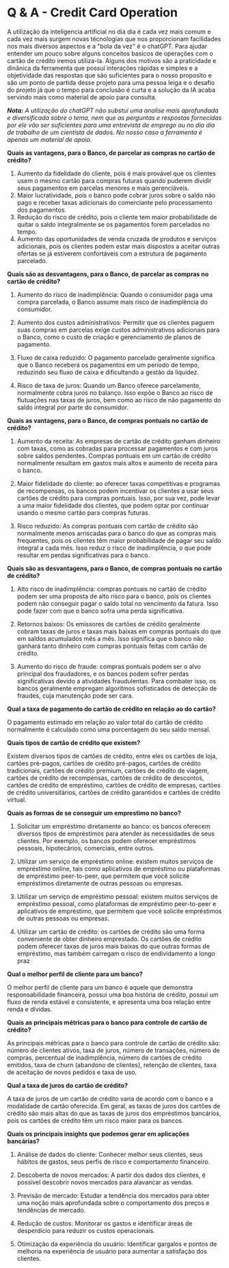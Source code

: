 # Q & A - Credit Card Operation

A utilização da inteligencia artificial no dia dia é cada vez mais comum e cada vez mais surgem novas técnologias que nos proporcionam facilidades nos mais diversos aspectos e a "bola da vez" é o chatGPT. Para ajudar entender um pouco sobre alguns conceitos basicos de operações com o cartão de crédito iremos utiliza-la. Alguns dos motivos são a praticidade e dinânica da ferramenta que possuí interações rápidas e simples e a objetividade das respostas que são suficientes para o nosso proposito e são um ponto de partida desse projeto para uma pessoa leiga e o desafio do projeto já que o tempo para conclusão é curta e a solução da IA acaba servindo mais como material de apoio para consulta.

<i>**Nota:** A utilização do chatGPT não substuí uma analise mais aprofundada e diversificada sobre o tema, nem que as perguntas e respostas fornecidas por ele vão ser suficientes para uma entrevista de emprego ou no dia dia de trabalho de um cientista de dados. No nosso caso a ferramenta é apenas um material de apoio.</i>

**Quais as vantagens, para o Banco, de parcelar as compras no cartão de crédito?**


1. Aumento da fidelidade do cliente, pois é mais provável que os clientes usem o mesmo cartão para compras futuras quando puderem dividir seus pagamentos em parcelas menores e mais gerenciáveis.
2. Maior lucratividade, pois o banco pode cobrar juros sobre o saldo não pago e receber taxas adicionais do comerciante pelo processamento dos pagamentos.
3. Redução do risco de crédito, pois o cliente tem maior probabilidade de quitar o saldo integralmente se os pagamentos forem parcelados no tempo.
4. Aumento das oportunidades de venda cruzada de produtos e serviços adicionais, pois os clientes podem estar mais dispostos a aceitar outras ofertas se já estiverem confortáveis com a estrutura de pagamento parcelado.



**Quais são as desvantagens, para o Banco, de parcelar as compras no cartão de crédito?**


1. Aumento do risco de inadimplência: Quando o consumidor paga uma compra parcelada, o Banco assume mais risco de inadimplência do consumidor.

2. Aumento dos custos administrativos: Permitir que os clientes paguem suas compras em parcelas exige custos administrativos adicionais para o Banco, como o custo de criação e gerenciamento de planos de pagamento.

3. Fluxo de caixa reduzido: O pagamento parcelado geralmente significa que o Banco receberá os pagamentos em um período de tempo, reduzindo seu fluxo de caixa e dificultando a gestão da liquidez.

4. Risco de taxa de juros: Quando um Banco oferece parcelamento, normalmente cobra juros no balanço. Isso expõe o Banco ao risco de flutuações nas taxas de juros, bem como ao risco de não pagamento do saldo integral por parte do consumidor.


**Quais as vantagens, para o Banco, de compras pontuais no cartão de crédito?**


1. Aumento da receita: As empresas de cartão de crédito ganham dinheiro com taxas, como as cobradas para processar pagamentos e com juros sobre saldos pendentes. Compras pontuais em um cartão de crédito normalmente resultam em gastos mais altos e aumento de receita para o banco.

2. Maior fidelidade do cliente: ao oferecer taxas competitivas e programas de recompensas, os bancos podem incentivar os clientes a usar seus cartões de crédito para compras pontuais. Isso, por sua vez, pode levar a uma maior fidelidade dos clientes, que podem optar por continuar usando o mesmo cartão para compras futuras.

3. Risco reduzido: As compras pontuais com cartão de crédito são normalmente menos arriscadas para o banco do que as compras mais frequentes, pois os clientes têm maior probabilidade de pagar seu saldo integral a cada mês. Isso reduz o risco de inadimplência, o que pode resultar em perdas significativas para o banco.


**Quais são as desvantagens, para o Banco, de compras pontuais no cartão de crédito?**

1. Alto risco de inadimplência: compras pontuais no cartão de crédito podem ser uma proposta de alto risco para o banco, pois os clientes podem não conseguir pagar o saldo total no vencimento da fatura. Isso pode fazer com que o banco sofra uma perda significativa.

2. Retornos baixos: Os emissores de cartões de crédito geralmente cobram taxas de juros e taxas mais baixas em compras pontuais do que em saldos acumulados mês a mês. Isso significa que o banco não ganhará tanto dinheiro com compras pontuais feitas com cartão de crédito.

3. Aumento do risco de fraude: compras pontuais podem ser o alvo principal dos fraudadores, e os bancos podem sofrer perdas significativas devido a atividades fraudulentas. Para combater isso, os bancos geralmente empregam algoritmos sofisticados de detecção de fraudes, cuja manutenção pode ser cara.


**Qual a taxa de pagamento do cartão de crédito en relação ao  do cartão?**

O pagamento estimado em relação ao valor total do cartão de crédito normalmente é calculado como uma porcentagem do seu saldo mensal.

**Quais tipos de cartão de crédito que existem?**

Existem diversos tipos de cartões de crédito, entre eles os cartões de loja, cartões pré-pagos, cartões de crédito pré-pagos, cartões de crédito tradicionais, cartões de crédito premium, cartões de crédito de viagem, cartões de crédito de recompensas, cartões de crédito de descontos, cartões de crédito de empréstimo, cartões de crédito de empresas, cartões de crédito universitários, cartões de crédito garantidos e cartões de crédito virtual.

**Quais as formas de se conseguir um emprestimo no banco?**

1. Solicitar um empréstimo diretamente ao banco: os bancos oferecem diversos tipos de empréstimos para atender às necessidades de seus clientes. Por exemplo, os bancos podem oferecer empréstimos pessoais, hipotecários, comerciais, entre outros.

2. Utilizar um serviço de empréstimo online: existem muitos serviços de empréstimo online, tais como aplicativos de empréstimo ou plataformas de empréstimo peer-to-peer, que permitem que você solicite empréstimos diretamente de outras pessoas ou empresas.

3. Utilizar um serviço de empréstimo pessoal: existem muitos serviços de empréstimo pessoal, como plataformas de empréstimo peer-to-peer e aplicativos de empréstimo, que permitem que você solicite empréstimos de outras pessoas ou empresas.

4. Utilizar um cartão de crédito: os cartões de crédito são uma forma conveniente de obter dinheiro emprestado. Os cartões de crédito podem oferecer taxas de juros mais baixas do que outras formas de empréstimo, mas também carregam o risco de endividamento a longo praz

**Qual o melhor perfil de cliente para um banco?**

O melhor perfil de cliente para um banco é aquele que demonstra responsabilidade financeira, possui uma boa história de crédito, possui um fluxo de renda estável e consistente, e apresenta uma boa relação entre renda e dívidas.

**Quais as principais métricas para o banco para controle de cartão de crédito?**

As principais métricas para o banco para controle de cartão de crédito são: número de clientes ativos, taxa de juros, número de transações, número de compras, percentual de inadimplência, número de cartões de crédito emitidos, taxa de churn (abandono de clientes), retenção de clientes, taxa de aceitação de novos pedidos e taxa de uso.

**Qual a taxa de juros do cartão de crédito?**

A taxa de juros de um cartão de crédito varia de acordo com o banco e a modalidade de cartão oferecida. Em geral, as taxas de juros dos cartões de crédito são mais altas do que as taxas de juros dos empréstimos bancários, pois os cartões de crédito têm um risco maior para os bancos.


**Quais os principais insights que podemos gerar em aplicações bancárias?**

1. Análise de dados do cliente: Conhecer melhor seus clientes, seus hábitos de gastos, seus perfis de risco e comportamento financeiro.

2. Descoberta de novos mercados: A partir dos dados dos clientes, é possível descobrir novos mercados para alavancar as vendas.

3. Previsão de mercado: Estudar a tendência dos mercados para obter uma noção mais aprofundada sobre o comportamento dos preços e tendências de mercado.

4. Redução de custos: Monitorar os gastos e identificar áreas de desperdício para reduzir os custos operacionais.

5. Otimização da experiência do usuário: Identificar gargalos e pontos de melhoria na experiência de usuário para aumentar a satisfação dos clientes.